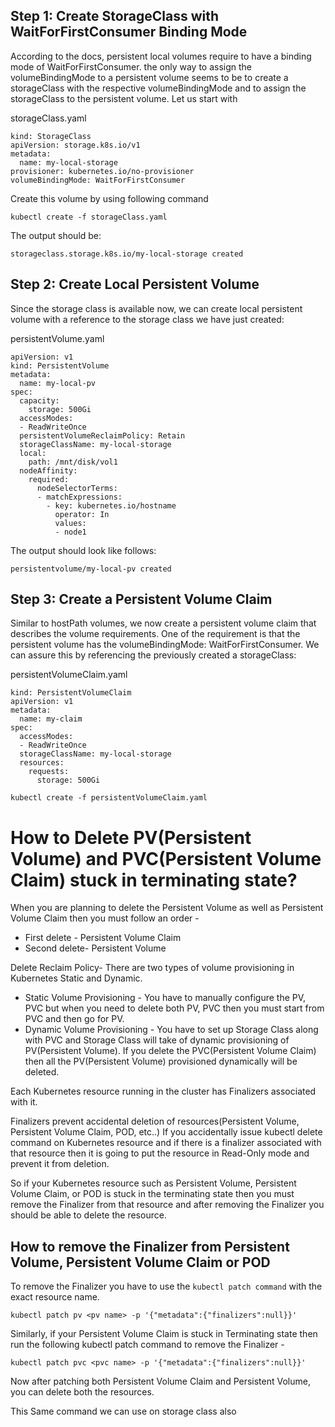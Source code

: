 ## Step 1: Create StorageClass with WaitForFirstConsumer Binding Mode
According to the docs, persistent local volumes require to have a binding mode of WaitForFirstConsumer. the only way to assign the volumeBindingMode to a persistent volume seems to be to create a storageClass with the respective volumeBindingMode and to assign the storageClass to the persistent volume. Let us start with

storageClass.yaml
```
kind: StorageClass
apiVersion: storage.k8s.io/v1
metadata:
  name: my-local-storage
provisioner: kubernetes.io/no-provisioner
volumeBindingMode: WaitForFirstConsumer
```
Create this volume by using following command
```
kubectl create -f storageClass.yaml
```
The output should be:
```
storageclass.storage.k8s.io/my-local-storage created
```


## Step 2: Create Local Persistent Volume
Since the storage class is available now, we can create local persistent volume with a reference to the storage class we have just created:

persistentVolume.yaml
```
apiVersion: v1
kind: PersistentVolume
metadata:
  name: my-local-pv
spec:
  capacity:
    storage: 500Gi
  accessModes:
  - ReadWriteOnce
  persistentVolumeReclaimPolicy: Retain
  storageClassName: my-local-storage
  local:
    path: /mnt/disk/vol1
  nodeAffinity:
    required:
      nodeSelectorTerms:
      - matchExpressions:
        - key: kubernetes.io/hostname
          operator: In
          values:
          - node1
```

The output should look like follows:
```
persistentvolume/my-local-pv created
```
## Step 3: Create a Persistent Volume Claim

Similar to hostPath volumes, we now create a persistent volume claim that describes the volume requirements. One of the requirement is that the persistent volume has the volumeBindingMode: WaitForFirstConsumer. We can assure this by referencing the previously created a storageClass:

persistentVolumeClaim.yaml

```
kind: PersistentVolumeClaim
apiVersion: v1
metadata:
  name: my-claim
spec:
  accessModes:
  - ReadWriteOnce
  storageClassName: my-local-storage
  resources:
    requests:
      storage: 500Gi
```
```
kubectl create -f persistentVolumeClaim.yaml
```

# How to Delete PV(Persistent Volume) and PVC(Persistent Volume Claim) stuck in terminating state?

 When you are planning to delete the Persistent Volume as well as Persistent Volume Claim then you must follow an order -

* First delete - Persistent Volume Claim
* Second delete- Persistent Volume


Delete Reclaim Policy- There are two types of volume provisioning in Kubernetes Static and Dynamic.

* Static Volume Provisioning - You have to manually configure the PV, PVC but when you need to delete both PV, PVC then you must start from PVC and then go for PV.
* Dynamic Volume Provisioning - You have to set up Storage Class along with PVC and Storage Class will take of dynamic provisioning of PV(Persistent Volume). If you delete the PVC(Persistent Volume Claim) then all the PV(Persistent Volume) provisioned dynamically will be deleted.


Each Kubernetes resource running in the cluster has Finalizers associated with it.

Finalizers prevent accidental deletion of resources(Persistent Volume, Persistent Volume Claim, POD, etc..)
If you accidentally issue kubectl delete command on Kubernetes resource and if there is a finalizer associated with that resource then it is going to put the resource in Read-Only mode and prevent it from deletion.

So if your Kubernetes resource such as Persistent Volume, Persistent Volume Claim, or POD is stuck in the terminating state then you must remove the Finalizer from that resource and after removing the Finalizer you should be able to delete the resource.


##  How to remove the Finalizer from Persistent Volume, Persistent Volume Claim or POD

To remove the Finalizer you have to use the ```kubectl patch command``` with the exact resource name.

```
kubectl patch pv <pv name> -p '{"metadata":{"finalizers":null}}'
```

Similarly, if your Persistent Volume Claim is stuck in Terminating state then run the following kubectl patch command to remove the Finalizer -
```
kubectl patch pvc <pvc name> -p '{"metadata":{"finalizers":null}}'
```

Now after patching both Persistent Volume Claim and Persistent Volume, you can delete both the resources.


This Same command  we can use on  storage class also
